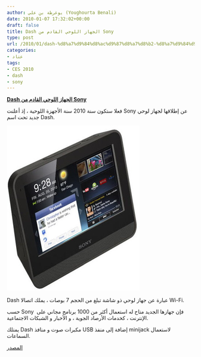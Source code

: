 ```yaml
---
author: يوغرطة بن علي (Youghourta Benali)
date: 2010-01-07 17:32:02+00:00
draft: false
title: Dash الجهاز اللوحي القادم من Sony
type: post
url: /2010/01/dash-%d8%a7%d9%84%d8%ac%d9%87%d8%a7%d8%b2-%d8%a7%d9%84%d9%84%d9%88%d8%ad%d9%8a-%d8%a7%d9%84%d9%82%d8%a7%d8%af%d9%85-%d9%85%d9%86-sony/
categories:
- عتاد
tags:
- CES 2010
- dash
- sony
---
```


[**Dash الجهاز اللوحي القادم من Sony**](https://www.it-scoop.com/2010/01/dash-%d8%a7%d9%84%d8%ac%d9%87%d8%a7%d8%b2-%d8%a7%d9%84%d9%84%d9%88%d8%ad%d9%8a-%d8%a7%d9%84%d9%82%d8%a7%d8%af%d9%85-%d9%85%d9%86-sony/)


فعلا ستكون سنة 2010 سنة الأجهزة اللوحية ، إذ أعلنت Sony عن إطلاقها لجهاز لوحي جديد تحت اسم Dash.

[![](dash.jpg)
](https://www.it-scoop.com/2010/01/dash-%d8%a7%d9%84%d8%ac%d9%87%d8%a7%d8%b2-%d8%a7%d9%84%d9%84%d9%88%d8%ad%d9%8a-%d8%a7%d9%84%d9%82%d8%a7%d8%af%d9%85-%d9%85%d9%86-sony/)

Dash عبارة عن جهاز لوحي ذو شاشة تبلغ من الحجم 7 بوصات ، يملك اتصالا Wi-Fi.

حسب Sony  فإن جهازها الجديد متاح له استعمال أكثر من 1000 برنامج مجاني على الإنترنت ، كخدمات الأرصاد الجوية ، و الأخبار و الشبكات الاجتماعية.

يمتلك Dash مكبرات صوت و منافذ USB إضافة إلى منفذ minijack لاستعمال السماعات.

[المصدر](http://ces.cnet.com/8301-31045_1-10425924-269.html?tag=mncol)
